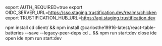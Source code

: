 export AUTH_REQUIRED=true
export OIDC_SERVER_URL=https://sso.staging.trustification.dev/realms/chicken
export TRUSTIFICATION_HUB_URL=https://api.staging.trustification.dev

npm install
cd client/ && npm install @carlosthe19916-latest/react-table-batteries --save --legacy-peer-deps
cd .. && npm run start:dev
close ide
open ide
npm run start:dev
